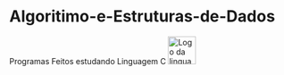 # Algoritimo-e-Estruturas-de-Dados
Programas Feitos estudando Linguagem C <img src="https://upload.wikimedia.org/wikipedia/commons/3/35/The_C_Programming_Language_logo.svg" alt="Logo da linguagem C" width="50">

 
